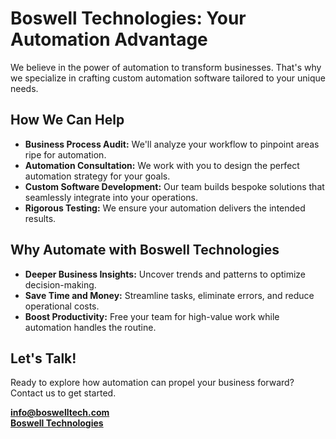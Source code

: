 # Boswell Technologies: Your Automation Advantage

We believe in the power of automation to transform businesses. That's why we specialize in crafting custom automation software tailored to your unique needs.

## How We Can Help

+ **Business Process Audit:** We'll analyze your workflow to pinpoint areas ripe for automation.
+ **Automation Consultation:**  We work with you to design the perfect automation strategy for your goals.
+ **Custom Software Development:** Our team builds bespoke solutions that seamlessly integrate into your operations.
+ **Rigorous Testing:** We ensure your automation delivers the intended results. 

## Why Automate with Boswell Technologies

+ **Deeper Business Insights:** Uncover trends and patterns to optimize decision-making.
+ **Save Time and Money:**  Streamline tasks, eliminate errors, and reduce operational costs.
+ **Boost Productivity:** Free your team for high-value work while automation handles the routine.

## Let's Talk!

Ready to explore how automation can propel your business forward? Contact us to get started.

**info@boswelltech.com**\
**[Boswell Technologies](https://www.boswelltech.com/)** 
